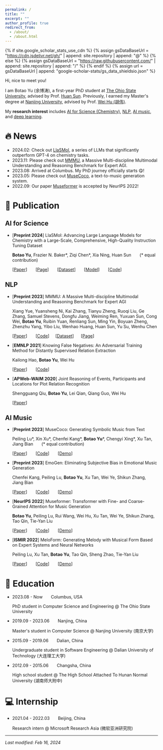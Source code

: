```yaml
---
permalink: /
title: ""
excerpt: ""
author_profile: true
redirect_from: 
  - /about/
  - /about.html
---
```


{% if site.google_scholar_stats_use_cdn %}
{% assign gsDataBaseUrl = "https://cdn.jsdelivr.net/gh/" | append: site.repository | append: "@" %}
{% else %}
{% assign gsDataBaseUrl = "https://raw.githubusercontent.com/" | append: site.repository | append: "/" %}
{% endif %}
{% assign url = gsDataBaseUrl | append: "google-scholar-stats/gs_data_shieldsio.json" %}

<span class='anchor' id='about-me'></span>

Hi, nice to meet you!

I am Botao Yu (余博涛), a first-year PhD student at [The Ohio State University](https://www.osu.edu/), advised by Prof. [Huan Sun](http://web.cse.ohio-state.edu/~sun.397/). Previously, I earned my Master's degree at [Nanjing University](https://www.nju.edu.cn/en/), advised by Prof. [Wei Hu (胡伟)](http://ws.nju.edu.cn/wiki/Wiki.jsp?page=Wei%20Hu).

My **research interest** includes <u>AI for Science (Chemistry)</u>, <u>NLP</u>, <u>AI music</u>, and <u>deep learning</u>.

# 🔥 News
- 2024.02: Check out [LlaSMol](#pub-llasmol), a series of LLMs that significantly outperform GPT-4 on chemistry tasks.
- 2023.11: Please check out [MMMU](#pub-mmmu), a Massive Multi-discipline Multimodal Understanding and Reasoning Benchmark for Expert AGI.
- 2023.08: Arrived at Columbus. My PhD journey officially starts 😋!
- 2023.05: Please check out [MuseCoco](#pub-musecoco), a text-to-music generation system.
- 2022.09: Our paper [Museformer](#pub-museformer) is accepted by NeurIPS 2022!

# 📝 Publication

## AI for Science

<span class='anchor' id='pub-llasmol'></span>
- [**Preprint 2024**] LlaSMol: Advancing Large Language Models for Chemistry with a Large-Scale, Comprehensive, High-Quality Instruction Tuning Dataset

  **Botao Yu**, Frazier N. Baker\*, Ziqi Chen\*, Xia Ning, Huan Sun &nbsp;&nbsp;&nbsp;&nbsp;&nbsp; (* equal contribution)

  [[Paper](https://arxiv.org/abs/2402.09391)] &nbsp;&nbsp;&nbsp;&nbsp;&nbsp; [[Page](https://osu-nlp-group.github.io/LLM4Chem/)] &nbsp;&nbsp;&nbsp;&nbsp;&nbsp; [[Dataset](https://huggingface.co/osunlp/LlaSMol-Mistral-7B)] &nbsp;&nbsp;&nbsp;&nbsp;&nbsp; [[Model](https://huggingface.co/osunlp/LlaSMol-Mistral-7B)] &nbsp;&nbsp;&nbsp;&nbsp;&nbsp; [[Code](https://github.com/OSU-NLP-Group/LLM4Chem)]


## NLP

<span class='anchor' id='pub-mmmu'></span>

- [**Preprint 2023**] MMMU: A Massive Multi-discipline Multimodal Understanding and Reasoning Benchmark for Expert AGI

  Xiang Yue, Yuansheng Ni, Kai Zhang, Tianyu Zheng, Ruoqi Liu, Ge Zhang, Samuel Stevens, Dongfu Jiang, Weiming Ren, Yuxuan Sun, Cong Wei, **Botao Yu**, Ruibin Yuan, Renliang Sun, Ming Yin, Boyuan Zheng, Zhenzhu Yang, Yibo Liu, Wenhao Huang, Huan Sun, Yu Su, Wenhu Chen

  [[Paper](https://arxiv.org/abs/2306.00110)] &nbsp;&nbsp;&nbsp;&nbsp;&nbsp; [[Code](https://github.com/MMMU-Benchmark/MMMU)]&nbsp;&nbsp;&nbsp;&nbsp;&nbsp;[[Dataset](https://huggingface.co/datasets/MMMU/MMMU)]&nbsp;&nbsp;&nbsp;&nbsp;&nbsp; [[Page](https://mmmu-benchmark.github.io)]

- [**EMNLP 2021**] Knowing False Negatives: An Adversarial Training Method for Distantly Supervised Relation Extraction

  Kailong Hao, **Botao Yu**, Wei Hu

  [[Paper](https://aclanthology.org/2021.emnlp-main.761)] &nbsp;&nbsp;&nbsp;&nbsp;&nbsp; [[Code](https://github.com/nju-websoft/fan)]

- [**APWeb-WAIM 2020**] Joint Reasoning of Events, Participants and Locations for Plot Relation Recognition

  Shengguang Qiu, **Botao Yu**, Lei Qian, Qiang Guo, Wei Hu

  [[Paper](https://link.springer.com/chapter/10.1007/978-3-030-60259-8_51)]

## AI Music

<span class='anchor' id='pub-musecoco'></span>

- [**Preprint 2023**] MuseCoco: Generating Symbolic Music from Text

  Peiling Lu\*, Xin Xu\*, Chenfei Kang\*, **Botao Yu**\*, Chengyi Xing\*, Xu Tan, Jiang Bian &nbsp;&nbsp;&nbsp;&nbsp;&nbsp; (* equal contribution)

  [[Paper](https://arxiv.org/abs/2306.00110)] &nbsp;&nbsp;&nbsp;&nbsp;&nbsp; [[Code](https://github.com/microsoft/muzic/tree/main/musecoco)] &nbsp;&nbsp;&nbsp;&nbsp;&nbsp; [[Demo](https://ai-muzic.github.io/musecoco)]   

- [**Preprint 2023**] EmoGen: Eliminating Subjective Bias in Emotional Music Generation

  Chenfei Kang, Peiling Lu, **Botao Yu**, Xu Tan, Wei Ye, Shikun Zhang, Jiang Bian

  [[Paper](https://arxiv.org/abs/2307.01229)] &nbsp;&nbsp;&nbsp;&nbsp;&nbsp; [[Code](https://github.com/microsoft/muzic/tree/main/emogen)] &nbsp;&nbsp;&nbsp;&nbsp;&nbsp; [[Demo](https://ai-muzic.github.io/emogen)]

<span class='anchor' id='pub-museformer'></span>

- [**NeurIPS 2022**] Museformer: Transformer with Fine- and Coarse-Grained Attention for Music Generation

  **Botao Yu**, Peiling Lu, Rui Wang, Wei Hu, Xu Tan, Wei Ye, Shikun Zhang, Tao Qin, Tie-Yan Liu

  [[Paper](https://openreview.net/forum?id=GFiqdZOm-Ei)] &nbsp;&nbsp;&nbsp;&nbsp;&nbsp; [[Code](https://github.com/microsoft/muzic/tree/main/museformer)] &nbsp;&nbsp;&nbsp;&nbsp;&nbsp; [[Demo](https://ai-muzic.github.io/museformer)]

- [**ISMIR 2022**] MeloForm: Generating Melody with Musical Form Based on Expert Systems and Neural Networks

  Peiling Lu, Xu Tan, **Botao Yu**, Tao Qin, Sheng Zhao, Tie-Yan Liu

  [[Paper](https://arxiv.org/abs/2208.14345)] &nbsp;&nbsp;&nbsp;&nbsp;&nbsp; [[Code](https://github.com/microsoft/muzic/tree/main/meloform)] &nbsp;&nbsp;&nbsp;&nbsp;&nbsp; [[Demo](https://ai-muzic.github.io/meloform)]


# 📖 Education
- 2023.08 - Now &nbsp;&nbsp;&nbsp;&nbsp;&nbsp; Columbus, USA

  PhD student in Computer Science and Engineering @ The Ohio State University

- 2019.09 - 2023.06 &nbsp;&nbsp;&nbsp;&nbsp;&nbsp; Nanjing, China

  Master's student in Computer Science @ Nanjing University (南京大学)

- 2015.09 - 2019.06 &nbsp;&nbsp;&nbsp;&nbsp;&nbsp; Dalian, China

  Undergraduate student in Software Engineering @ Dalian University of Technology (大连理工大学)

- 2012.09 - 2015.06 &nbsp;&nbsp;&nbsp;&nbsp;&nbsp; Changsha, China

  High school student @ The High School Attached To Hunan Normal University (湖南师大附中)

# 💻 Internship
- 2021.04 - 2022.03 &nbsp;&nbsp;&nbsp;&nbsp;&nbsp; Beijing, China
  
  Research intern @ Microsoft Research Asia (微软亚洲研究院)





---

*Last modified: Feb 16, 2024*